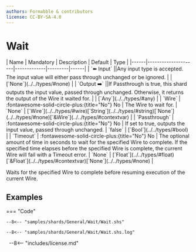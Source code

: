 ```yaml
---
authors: Formabble & contributors
license: CC-BY-SA-4.0
---
```



# Wait

<div class="sh-parameters" markdown="1">
| Name | Mandatory | Description | Default | Type |
|------|---------------------|-------------|---------|------|
| `⬅️ Input` ||Any input type is accepted. The input value will either pass through unchanged or be ignored. | | [`None`](../../types/#none) |
| `Output ➡️` ||If Passthrough is true, this shard outputs the input value, passed through unchanged. Otherwise, it returns the output of the Wire it waited for. | | [`Any`](../../types/#any) |
| `Wire` | :fontawesome-solid-circle-plus:{title="No"} No  | The Wire to wait for. | `None` | [`Wire`](../../types/#wire)[`String`](../../types/#string)[`None`](../../types/#none)[`&Wire`](../../types/#contextvar) |
| `Passthrough` | :fontawesome-solid-circle-plus:{title="No"} No  | If set to true, outputs the input value, passed through unchanged. | `false` | [`Bool`](../../types/#bool) |
| `Timeout` | :fontawesome-solid-circle-plus:{title="No"} No  | The optional amount of time in seconds to wait for the specified Wire to complete. If the specified time elapses before the specified Wire is complete, the current Wire will fail with a Timeout error. | `None` | [`Float`](../../types/#float)[`&Float`](../../types/#contextvar)[`None`](../../types/#none) |

</div>

Waits for the specified Wire to complete before resuming execution of the current Wire.

## Examples

=== "Code"

  ```x86asm linenums="1"
  --8<-- "samples/shards/General/Wait/Wait.shs"
  ```

  ```
  --8<-- "samples/shards/General/Wait/Wait.shs.log"
  ```
&nbsp;
--8<-- "includes/license.md"

